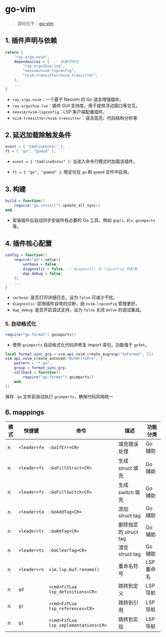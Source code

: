 # go-vim

> 源码位于：[go-vim](../../lua/plugins/go-vim.lua)

## 1. 插件声明与依赖

```lua
return {
    "ray-x/go.nvim",
    dependencies = {  -- 依赖项修正  
        "ray-x/guihua.lua",
        "neovim/nvim-lspconfig",
        "nvim-treesitter/nvim-treesitter",
    },
    ...
}
```

* `ray-x/go.nvim`：一个基于 Neovim 的 Go 语言增强插件。
* `ray-x/guihua.lua`：插件 GUI 支持库，用于提供浮动窗口等交互。
* `neovim/nvim-lspconfig`：LSP 客户端配置插件。
* `nvim-treesitter/nvim-treesitter`：语法高亮、代码结构分析等

## 2. 延迟加载除触发条件

```lua
event = { "CmdlineEnter" },
ft = { "go", "gomod" },
```

* `event = { "CmdlineEnter" }`: 当进入命令行模式时加载该插件。

* `ft = { "go", "gomod" }`: 限定仅在 `go` 和 `gomod` 文件中启用。

## 3. 构建

```lua
build = function()
    require("go.install").update_all_sync()
end,
```

* 安装插件后自动同步安装所有必要的 Go 工具，例如 `gopls`, `dlv`, `goimports` 等。

## 4. 插件核心配置

```lua
config = function()
    require("go").setup({
    	verbose = false,
        diagnostic = false, -- diagnostic 在 lspconfig 中配置
        dap_debug = false,
    })
    ...
}
```

* `verbose`: 是否打印详细日志，设为 `false` 可减少干扰。
* `diagnostic`: 禁用插件自带的诊断，由 `nvim-lspconfig` 管理更好。
* `dap_debug`: 是否开启调试支持，设为 `false` 关闭 `delve` 的调试集成。

### 5. 自动格式化

```lua
require("go.format").goimports()
```

* 使用 `goimports` 自动格式化代码并修复 import 语句，功能强于 `gofmt`。

```lua
local format_sync_grp = vim.api.nvim_create_augroup("GoFormat", {})
vim.api.nvim_create_autocmd("BufWritePre", {
    pattern = "*.go",
    group = format_sync_grp,
    callback = function()
    	require("go.format").goimports()
    end,
})
```

保存 `.go` 文件前自动执行 `goimports`，确保代码风格统一

## 6. mappings

| 模式 | 快捷键       | 命令                                  | 描述                  | 功能分类   |
| ---- | ------------ | ------------------------------------- | --------------------- | ---------- |
| n    | `<leader>fe` | `:GoIfErr<CR>`                        | 填充错误处理          | Go 辅助    |
| n    | `<leader>fs` | `:GoFillStruct<CR>`                   | 生成 struct 填充      | Go 辅助    |
| n    | `<leader>fc` | `:GoFillSwitch<CR>`                   | 生成 switch 填充      | Go 辅助    |
| n    | `<leader>ta` | `:GoAddTag<CR>`                       | 添加 struct tag       | Go 辅助    |
| n    | `<leader>tr` | `:GoRmTag<CR>`                        | 删除指定的 struct tag | Go 辅助    |
| n    | `<leader>tc` | `:GoClearTag<CR>`                     | 清空 struct tag       | Go 辅助    |
| n    | `<leader>rn` | `vim.lsp.buf.rename()`                | 重命名符号            | LSP 重命名 |
| n    | `gd`         | `<cmd>FzfLua lsp_definitions<CR>`     | 跳转到定义            | LSP 导航   |
| n    | `gr`         | `<cmd>FzfLua lsp_references<CR>`      | 跳转到引用            | LSP 导航   |
| n    | `gi`         | `<cmd>FzfLua lsp_implementations<CR>` | 跳转到实现            | LSP 导航   |

